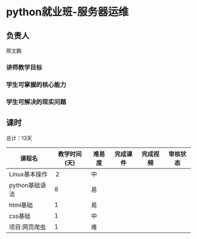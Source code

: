 # python就业班-服务器运维


## 负责人

邢文鹏

### 讲师教学目标


### 学生可掌握的核心能力


### 学生可解决的现实问题


## 课时

总计：13天

|     课程名     | 教学时间(天) | 难易度 | 完成课件 | 完成视频 | 审核状态 |
| -------------- | -------- | ------ | -------- | -------- | -------- |
| Linux基本操作  | ２     | 中     |          |          |          |
| python基础语法 | 8         |   易     |          |          |          |
| html基础 | 1         |   易     |          |          |          |
| css基础 | 1         |   中     |          |          |          |
| 项目:网页爬虫 | 1         |   难     |          |          |          |
